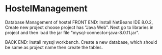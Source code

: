 # HostelManagement
Database Management  of hostel
FRONT END:
Install NetBeans IDE 8.0.2, Create new project choose project has "Java Web".
Next go to libraries in project and then load the jar file "mysql-connector-java-8.0.11.jar".

BACK END:
Install mysql workbench.
Create a new database, which should be same as project name then create the tables.
